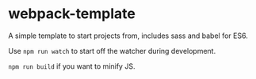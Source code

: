 # webpack-template

A simple template to start projects from, includes sass and babel for ES6.

Use `npm run watch` to start off the watcher during development.

`npm run build` if you want to minify JS.
